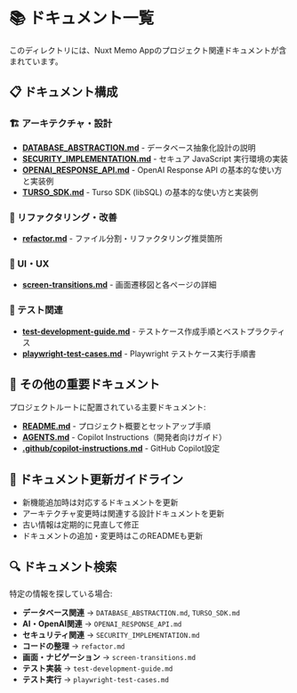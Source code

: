 # 📚 ドキュメント一覧

このディレクトリには、Nuxt Memo Appのプロジェクト関連ドキュメントが含まれています。

## 📋 ドキュメント構成

### 🏗️ アーキテクチャ・設計
- **[DATABASE_ABSTRACTION.md](./DATABASE_ABSTRACTION.md)** - データベース抽象化設計の説明
- **[SECURITY_IMPLEMENTATION.md](./SECURITY_IMPLEMENTATION.md)** - セキュア JavaScript 実行環境の実装
- **[OPENAI_RESPONSE_API.md](./OPENAI_RESPONSE_API.md)** - OpenAI Response API の基本的な使い方と実装例
- **[TURSO_SDK.md](./TURSO_SDK.md)** - Turso SDK (libSQL) の基本的な使い方と実装例

### 🔄 リファクタリング・改善
- **[refactor.md](./refactor.md)** - ファイル分割・リファクタリング推奨箇所

### 🎨 UI・UX
- **[screen-transitions.md](./screen-transitions.md)** - 画面遷移図と各ページの詳細

### 🧪 テスト関連
- **[test-development-guide.md](./test-development-guide.md)** - テストケース作成手順とベストプラクティス
- **[playwright-test-cases.md](./playwright-test-cases.md)** - Playwright テストケース実行手順書

## 📍 その他の重要ドキュメント

プロジェクトルートに配置されている主要ドキュメント:
- **[README.md](../README.md)** - プロジェクト概要とセットアップ手順
- **[AGENTS.md](../AGENTS.md)** - Copilot Instructions（開発者向けガイド）
- **[.github/copilot-instructions.md](../.github/copilot-instructions.md)** - GitHub Copilot設定

## 📖 ドキュメント更新ガイドライン

- 新機能追加時は対応するドキュメントを更新
- アーキテクチャ変更時は関連する設計ドキュメントを更新
- 古い情報は定期的に見直して修正
- ドキュメントの追加・変更時はこのREADMEも更新

## 🔍 ドキュメント検索

特定の情報を探している場合:
- **データベース関連** → `DATABASE_ABSTRACTION.md`, `TURSO_SDK.md`
- **AI・OpenAI関連** → `OPENAI_RESPONSE_API.md`
- **セキュリティ関連** → `SECURITY_IMPLEMENTATION.md`
- **コードの整理** → `refactor.md`
- **画面・ナビゲーション** → `screen-transitions.md`
- **テスト実装** → `test-development-guide.md`
- **テスト実行** → `playwright-test-cases.md`